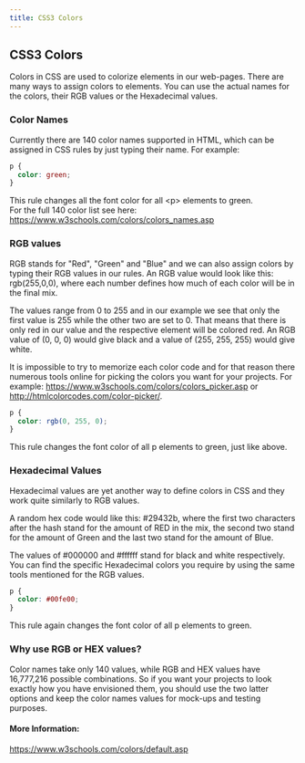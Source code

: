 ```yaml
---
title: CSS3 Colors
---
```

## CSS3 Colors

Colors in CSS are used to colorize elements in our web-pages. There are many ways to assign colors to elements. You can use the actual names for the colors, their RGB values or the Hexadecimal values.

### Color Names

Currently there are 140 color names supported in HTML, which can be assigned in CSS rules by just typing their name. For example:

```css
p {
  color: green;
}
```
This rule changes all the font color for all \<p\> elements to green.<br>
For the full 140 color list see here: https://www.w3schools.com/colors/colors_names.asp

### RGB values
RGB stands for "Red", "Green" and "Blue" and we can also assign colors by typing their RGB values in our rules. An RGB value would look like this: rgb(255,0,0), where each number defines how much of each color will be in the final mix.<br> 

The values range from 0 to 255 and in our example we see that only the first value is 255 while the other two are set to 0. That means that there is only red in our value and the respective element will be colored red. An RGB value of (0, 0, 0) would give black and a value of (255, 255, 255) would give white.<br>

It is impossible to try to memorize each color code and for that reason there numerous tools online for picking the colors you want for your projects. For example: https://www.w3schools.com/colors/colors_picker.asp or http://htmlcolorcodes.com/color-picker/.

```css
p {
  color: rgb(0, 255, 0);
}
```
This rule changes the font color of all p elements to green, just like above.

### Hexadecimal Values

Hexadecimal values are yet another way to define colors in CSS and they work quite similarly to RGB values.<br>

A random hex code would like this: #29432b, where the first two characters after the hash stand for the amount of RED in the mix, the second two stand for the amount of Green and the last two stand for the amount of Blue.<br> 

The values of #000000 and #ffffff stand for black and white respectively.<br>
You can find the specific Hexadecimal colors you require by using the same tools mentioned for the RGB values.

```css
p {
  color: #00fe00;
}
```
This rule again changes the font color of all p elements to green.

### Why use RGB or HEX values?

Color names take only 140 values, while RGB and HEX values have 16,777,216 possible combinations. So if you want your projects to look exactly how you have envisioned them, you should use the two latter options and keep the color names values for mock-ups and testing purposes.

<!-- The article goes here, in GitHub-flavored Markdown. Feel free to add YouTube videos, images, and CodePen/JSBin embeds  -->

#### More Information:
<!-- Please add any articles you think might be helpful to read before writing the article -->
https://www.w3schools.com/colors/default.asp

